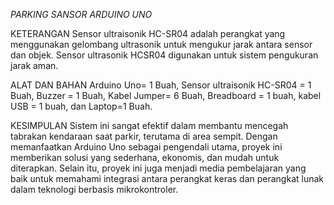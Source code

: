 *PARKING SANSOR ARDUINO UNO*

KETERANGAN
Sensor ultraisonik HC-SR04 adalah perangkat yang menggunakan gelombang ultrasonik untuk mengukur jarak antara sensor dan objek. Sensor ultrasonik HCSR04 digunakan untuk sistem pengukuran jarak aman.

ALAT DAN BAHAN
Arduino Uno= 1 Buah, Sensor  ultraisonik HC-SR04 = 1 Buah, Buzzer = 1 Buah, Kabel Jumper= 6 Buah, Breadboard = 1 buah, kabel USB = 1 buah, dan Laptop=1 Buah.

KESIMPULAN
Sistem ini sangat efektif dalam membantu mencegah tabrakan kendaraan saat parkir, terutama di area sempit. Dengan memanfaatkan Arduino Uno sebagai pengendali utama, proyek ini memberikan solusi yang sederhana, ekonomis, dan mudah untuk diterapkan. Selain itu, proyek ini juga menjadi media pembelajaran yang baik untuk memahami integrasi antara perangkat keras dan perangkat lunak dalam teknologi berbasis mikrokontroler.

